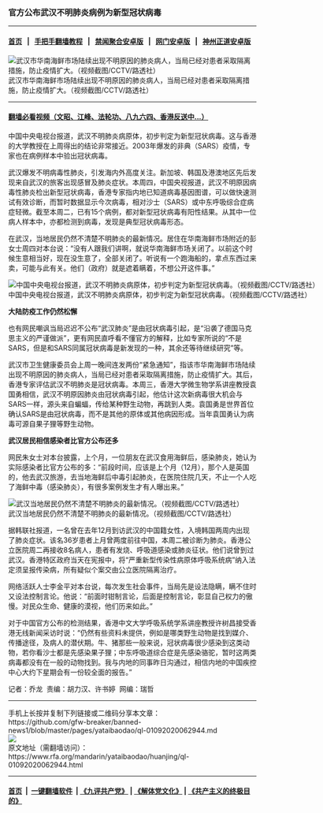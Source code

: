 ### 官方公布武汉不明肺炎病例为新型冠状病毒
------------------------

#### [首页](https://github.com/gfw-breaker/banned-news1/blob/master/README.md) &nbsp;&nbsp;|&nbsp;&nbsp; [手把手翻墙教程](https://github.com/gfw-breaker/guides/wiki) &nbsp;&nbsp;|&nbsp;&nbsp; [禁闻聚合安卓版](https://github.com/gfw-breaker/bn-android) &nbsp;&nbsp;|&nbsp;&nbsp; [网门安卓版](https://github.com/oGate2/oGate) &nbsp;&nbsp;|&nbsp;&nbsp; [神州正道安卓版](https://github.com/SzzdOgate/update) 



<div id="headerimg">
 <img alt="武汉市华南海鲜市场陆续出现不明原因的肺炎病人，当局已经对患者采取隔离措施，防止疫情扩大。（视频截图/CCTV/路透社）" src="https://www.rfa.org/mandarin/yataibaodao/huanjing/ql-01092020062944.html/ql-1b.jpg/@@images/7cbe6cbd-e686-4615-b000-e40ef33d5b3f.jpeg" title="武汉市华南海鲜市场陆续出现不明原因的肺炎病人，当局已经对患者采取隔离措施，防止疫情扩大。（视频截图/CCTV/路透社）"/>
 <div id="headerimgcontents">
  <div id="headerimgcaption">
   <span>
    武汉市华南海鲜市场陆续出现不明原因的肺炎病人，当局已经对患者采取隔离措施，防止疫情扩大。（视频截图/CCTV/路透社）
   </span>
   <!-- zoomattribute -->
  </div>
  <!-- headerimgcaption -->
 </div>
 <!-- headerimagecontents -->
</div>

<hr/>


#### [翻墙必看视频（文昭、江峰、法轮功、八九六四、香港反送中...）](http://167.172.214.107/home.html)

<div id="storytext">
 <div>
  <div class="slot_header">
  </div>
 </div>
 <p>
  中国中央电视台报道，武汉不明肺炎病原体，初步判定为新型冠状病毒。这与香港的大学教授在上周得出的结论非常接近。2003年爆发的非典（SARS）疫情，专家也在病例样本中验出冠状病毒。
 </p>
 <p>
  武汉爆发不明病毒性肺炎，引发海内外高度关注。新加坡、韩国及港澳地区先后发现来自武汉的旅客出现感冒及肺炎症状。本周四，中国央视报道，武汉不明原因病毒性肺炎检出新型冠状病毒，香港专家指内地已知道病毒基因图谱，可以做快速测试有效诊断，而暂时数据显示今次病毒，相对沙士（SARS）或中东呼吸综合症病症轻微。截至本周二，已有15个病例，都对新型冠状病毒有阳性结果。从其中一位病人样本中，亦都检测到病毒，发现是典型冠状病毒形态。
 </p>
 <p>
 </p>
 <p>
 </p>
 <p>
  在武汉，当地居民仍然不清楚不明肺炎的最新情况。居住在华南海鲜市场附近的彭女士周四对本台说：“没有人跟我们讲啊，就说华南海鲜市场关闭了。以前这个时候生意相当好，现在没生意了，全部关闭了。听说有一个跑海船的，拿点东西过来卖，可能与此有关。他们（政府）就是遮着瞒着，不想公开这件事。”
 </p>
 <p>
 </p>
 <p>
  <div class="image-inline captioned" style="width:1032px;">
   <div style="width:1032px;">
    <img alt="中国中央电视台报道，武汉不明肺炎病原体，初步判定为新型冠状病毒。（视频截图/CCTV/路透社）" src="https://www.rfa.org/mandarin/yataibaodao/huanjing/ql-01092020062944.html/ql-1a.jpg" title="中国中央电视台报道，武汉不明肺炎病原体，初步判定为新型冠状病毒。（视频截图/CCTV/路透社）"/>
   </div>
   <div class="image-caption">
    <span style="width:1032px;">
     中国中央电视台报道，武汉不明肺炎病原体，初步判定为新型冠状病毒。（视频截图/CCTV/路透社）
    </span>
    <span class="copyright">
    </span>
   </div>
  </div>
 </p>
 <p>
  <b>
   大陆防疫工作仍然松懈
  </b>
 </p>
 <p>
  也有网民嘲讽当局迟迟不公布“武汉肺炎”是由冠状病毒引起，是“沿袭了德国马克思主义的严谨做派”，更有网民直呼看不懂官方的解释，比如专家所说的“不是SARS，但是和SARS同属冠状病毒是新发现的一种，其余还等待继续研究”等。
 </p>
 <p>
  武汉市卫生健康委员会上周一晚间连发两份“紧急通知”，指该市华南海鲜市场陆续出现不明原因的肺炎病人，当局已经对患者采取隔离措施，防止疫情扩大。其后，香港专家评估武汉不明肺炎是冠状病毒。本周三，香港大学微生物学系讲座教授袁国勇相信，武汉不明原因肺炎由冠状病毒引起，他估计这次新病毒很大机会与SARS一样，源头来自蝙蝠，传给某种野生动物，再跳到人类。袁国勇是世界首位确认SARS是由冠状病毒，而不是其他的原体或其他病因形成。当年袁国勇认为病毒可源自果子狸等野生动物。
 </p>
 <p>
  <b>
   武汉居民相信感染者比官方公布还多
  </b>
 </p>
 <p>
  网民朱女士对本台披露，上个月，一位朋友在武汉食用海鲜后，感染肺炎，她认为实际感染者比官方公布的多：“前段时间，应该是上个月（12月），那个人是英国的，他去武汉旅游，去当地海鲜后中毒引起肺炎，在医院住院几天，不止一个人吃了海鲜中毒（感染肺炎），有很多案例发生才有人曝出来。”
 </p>
 <p>
 </p>
 <p>
  <div class="image-inline captioned" style="width:1020px;">
   <div style="width:1020px;">
    <img alt="武汉当地居民仍然不清楚不明肺炎的最新情况。（视频截图/CCTV/路透社）" src="https://www.rfa.org/mandarin/yataibaodao/huanjing/ql-01092020062944.html/ql-1c.jpg" title="武汉当地居民仍然不清楚不明肺炎的最新情况。（视频截图/CCTV/路透社）"/>
   </div>
   <div class="image-caption">
    <span style="width:1020px;">
     武汉当地居民仍然不清楚不明肺炎的最新情况。（视频截图/CCTV/路透社）
    </span>
    <span class="copyright">
    </span>
   </div>
  </div>
 </p>
 <p>
  据韩联社报道，一名曾在去年12月到访武汉的中国籍女性，入境韩国两周内出现了肺炎症状。该名36岁患者上月曾两度前往中国，本周二被诊断为肺炎。香港公立医院周二再接收8名病人，患者有发烧、呼吸道感染或肺炎征状。他们说曾到过武汉。香港特区政府当天在宪报中，将“严重新型传染性病原体呼吸系统病”纳入法定须呈报传染病，所有疑似个案交由公立医院隔离治疗。
 </p>
 <p>
  网络活跃人士李金平对本台说，每次发生社会事件，当局先是设法隐瞒，瞒不住时又设法控制言论。他说：“前面时钳制言论，后面是控制言论，彰显自己权力的傲慢。对民众生命、健康的漠视，他们历来如此。”
 </p>
 <p>
  对于中国官方公布的检测结果，香港中文大学呼吸系统学系讲座教授许树昌接受香港无线新闻采访时说：“仍然有些资料未提供，例如是哪类野生动物是找到媒介、传播途径，及病人的潜伏期。牛、猪那些一般来说，冠状病毒很少感染到这类动物，若你看沙士都是先感染果子狸；中东呼吸道综合症是先感染骆驼，暂时这两类病毒都没有在一般的动物找到。我与内地的同事昨日沟通过，相信内地的中国疾控中心大约下星期会有一份较全面的报告。”
 </p>
 <p>
 </p>
 <p>
  记者：乔龙  责编：胡力汉、许书婷  网编：瑞哲
 </p>
</div>

<hr/>
手机上长按并复制下列链接或二维码分享本文章：<br/>
https://github.com/gfw-breaker/banned-news1/blob/master/pages/yataibaodao/ql-01092020062944.md <br/>
<a href='https://github.com/gfw-breaker/banned-news1/blob/master/pages/yataibaodao/ql-01092020062944.md'><img src='https://github.com/gfw-breaker/banned-news1/blob/master/pages/yataibaodao/ql-01092020062944.md.png'/></a> <br/>
原文地址（需翻墙访问）：https://www.rfa.org/mandarin/yataibaodao/huanjing/ql-01092020062944.html


------------------------
#### [首页](https://github.com/gfw-breaker/banned-news1/blob/master/README.md) &nbsp;|&nbsp; [一键翻墙软件](https://github.com/gfw-breaker/nogfw/blob/master/README.md) &nbsp;| [《九评共产党》](https://github.com/gfw-breaker/9ping.md/blob/master/README.md#九评之一评共产党是什么) | [《解体党文化》](https://github.com/gfw-breaker/jtdwh.md/blob/master/README.md) | [《共产主义的终极目的》](https://github.com/gfw-breaker/gczydzjmd.md/blob/master/README.md)


<img src='http://gfw-breaker.win/banned-news/pages/yataibaodao/ql-01092020062944.md' width='0px' height='0px'/>